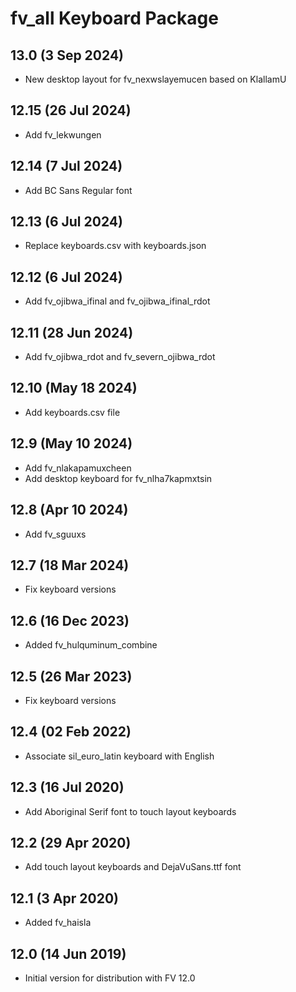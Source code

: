 # fv_all Keyboard Package

## 13.0 (3 Sep 2024)
* New desktop layout for fv_nexwslayemucen based on KlallamU

## 12.15 (26 Jul 2024)
* Add fv_lekwungen

## 12.14 (7 Jul 2024)
* Add BC Sans Regular font

## 12.13 (6 Jul 2024)
* Replace keyboards.csv with keyboards.json

## 12.12 (6 Jul 2024)
* Add fv_ojibwa_ifinal and fv_ojibwa_ifinal_rdot

## 12.11 (28 Jun 2024)
* Add fv_ojibwa_rdot and fv_severn_ojibwa_rdot

## 12.10 (May 18 2024)
* Add keyboards.csv file

## 12.9 (May 10 2024)
* Add fv_nlakapamuxcheen
* Add desktop keyboard for fv_nlha7kapmxtsin

## 12.8 (Apr 10 2024)
* Add fv_sguuxs

## 12.7 (18 Mar 2024)
* Fix keyboard versions

## 12.6 (16 Dec 2023)
* Added fv_hulquminum_combine

## 12.5 (26 Mar 2023)
* Fix keyboard versions

## 12.4 (02 Feb 2022)
* Associate sil_euro_latin keyboard with English

## 12.3 (16 Jul 2020)
* Add Aboriginal Serif font to touch layout keyboards

## 12.2 (29 Apr 2020)
* Add touch layout keyboards and DejaVuSans.ttf font

## 12.1 (3 Apr 2020)
* Added fv_haisla

## 12.0 (14 Jun 2019)
* Initial version for distribution with FV 12.0

